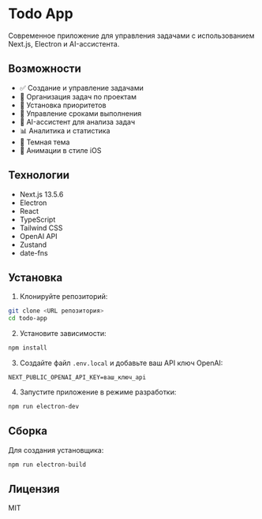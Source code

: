 # Todo App

Современное приложение для управления задачами с использованием Next.js, Electron и AI-ассистента.

## Возможности

- ✅ Создание и управление задачами
- 📁 Организация задач по проектам
- 🎯 Установка приоритетов
- 📅 Управление сроками выполнения
- 🤖 AI-ассистент для анализа задач
- 📊 Аналитика и статистика
- 🌙 Темная тема
- 💫 Анимации в стиле iOS

## Технологии

- Next.js 13.5.6
- Electron
- React
- TypeScript
- Tailwind CSS
- OpenAI API
- Zustand
- date-fns

## Установка

1. Клонируйте репозиторий:
```bash
git clone <URL репозитория>
cd todo-app
```

2. Установите зависимости:
```bash
npm install
```

3. Создайте файл `.env.local` и добавьте ваш API ключ OpenAI:
```
NEXT_PUBLIC_OPENAI_API_KEY=ваш_ключ_api
```

4. Запустите приложение в режиме разработки:
```bash
npm run electron-dev
```

## Сборка

Для создания установщика:

```bash
npm run electron-build
```

## Лицензия

MIT
